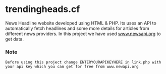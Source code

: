 # trendingheads.cf
News Headline website developed using HTML & PHP. 
Its uses an API to automatically fetch headlines and some more details for articles from different news providers.
In this project we have used www.newsapi.org to get data. 

### Note
```
Before using this project change ENTERYOURAPIKEYHERE in link.php with your api key which you can get for free from www.newapi.org
```
